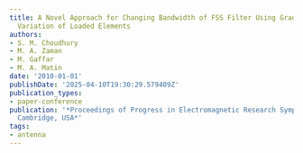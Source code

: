 ```yaml
---
title: A Novel Approach for Changing Bandwidth of FSS Filter Using Gradual Circumferential
  Variation of Loaded Elements
authors:
- S. M. Choudhury
- M. A. Zaman
- M. Gaffar
- M. A. Matin
date: '2010-01-01'
publishDate: '2025-04-10T19:30:29.579409Z'
publication_types:
- paper-conference
publication: '*Proceedings of Progress in Electromagnetic Research Symposium PIERS,
  Cambridge, USA*'
tags:
- antenna
---
```

